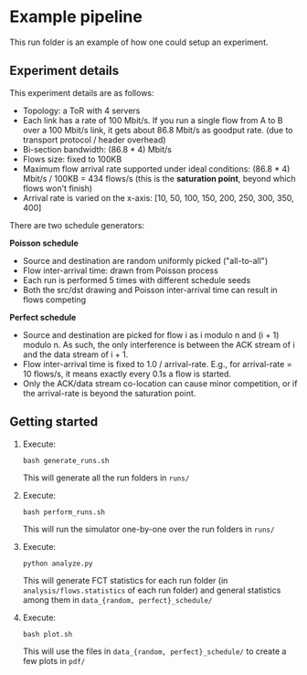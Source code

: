 # Example pipeline

This run folder is an example of how one could setup an experiment.


## Experiment details

This experiment details are as follows:

* Topology: a ToR with 4 servers
* Each link has a rate of 100 Mbit/s. If you run a single flow from A to B over a 100 Mbit/s link, it gets about 86.8 Mbit/s as goodput rate. (due to transport protocol / header overhead)
* Bi-section bandwidth: (86.8 * 4) Mbit/s
* Flows size: fixed to 100KB
* Maximum flow arrival rate supported under ideal conditions: (86.8 * 4) Mbit/s / 100KB = 434 flows/s (this is the **saturation point**, beyond which flows won't finish)
* Arrival rate is varied on the x-axis: [10, 50, 100, 150, 200, 250, 300, 350, 400]

There are two schedule generators:

**Poisson schedule**
* Source and destination are random uniformly picked ("all-to-all")
* Flow inter-arrival time: drawn from Poisson process
* Each run is performed 5 times with different schedule seeds
* Both the src/dst drawing and Poisson inter-arrival time can result in flows competing

**Perfect schedule**
* Source and destination are picked for flow i as i modulo n and (i + 1) modulo n. As such, the only interference is between the ACK stream of i and the data stream of i + 1.
* Flow inter-arrival time is fixed to 1.0 / arrival-rate. E.g., for arrival-rate = 10 flows/s, it means exactly every 0.1s a flow is started.
* Only the ACK/data stream co-location can cause minor competition, or if the arrival-rate is beyond the saturation point.
 

## Getting started

1. Execute:
   ```
   bash generate_runs.sh
   ```
   This will generate all the run folders in `runs/`
   
2. Execute:
   ```
   bash perform_runs.sh
   ```
   This will run the simulator one-by-one over the run folders in `runs/`
   
3. Execute:
   ```
   python analyze.py
   ```
   This will generate FCT statistics for each run folder (in `analysis/flows.statistics` of each run folder) and general statistics among them in `data_{random, perfect}_schedule/`
   
3. Execute:
   ```
   bash plot.sh
   ```
   This will use the files in `data_{random, perfect}_schedule/` to create a few plots in `pdf/`
